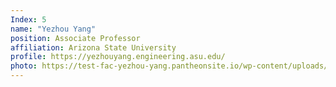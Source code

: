 ```yaml
---
Index: 5
name: "Yezhou Yang"
position: Associate Professor
affiliation: Arizona State University
profile: https://yezhouyang.engineering.asu.edu/
photo: https://test-fac-yezhou-yang.pantheonsite.io/wp-content/uploads/2018/07/CIDSE-Yezhou-Yang-Lab-MAC0089a-small.jpg
---
```

